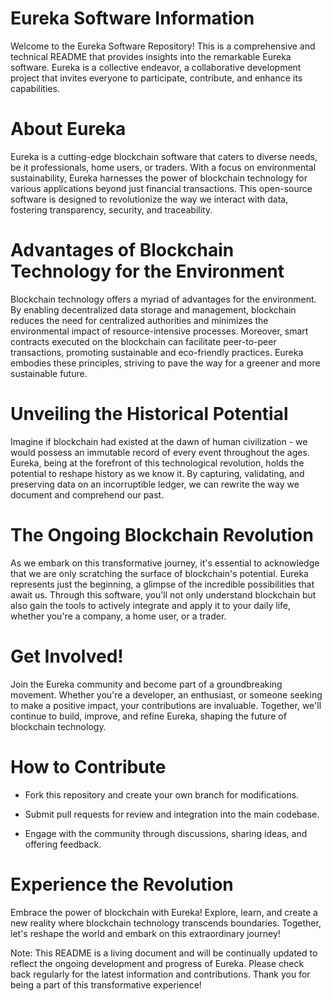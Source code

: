 # Eureka Software Information

Welcome to the Eureka Software Repository! This is a comprehensive and technical README that provides insights into the remarkable Eureka software. Eureka is a collective endeavor, a collaborative development project that invites everyone to participate, contribute, and enhance its capabilities.

# About Eureka

Eureka is a cutting-edge blockchain software that caters to diverse needs, be it professionals, home users, or traders. With a focus on environmental sustainability, Eureka harnesses the power of blockchain technology for various applications beyond just financial transactions. This open-source software is designed to revolutionize the way we interact with data, fostering transparency, security, and traceability.

# Advantages of Blockchain Technology for the Environment

Blockchain technology offers a myriad of advantages for the environment. By enabling decentralized data storage and management, blockchain reduces the need for centralized authorities and minimizes the environmental impact of resource-intensive processes. Moreover, smart contracts executed on the blockchain can facilitate peer-to-peer transactions, promoting sustainable and eco-friendly practices. Eureka embodies these principles, striving to pave the way for a greener and more sustainable future.

# Unveiling the Historical Potential

Imagine if blockchain had existed at the dawn of human civilization - we would possess an immutable record of every event throughout the ages. Eureka, being at the forefront of this technological revolution, holds the potential to reshape history as we know it. By capturing, validating, and preserving data on an incorruptible ledger, we can rewrite the way we document and comprehend our past.

# The Ongoing Blockchain Revolution

As we embark on this transformative journey, it's essential to acknowledge that we are only scratching the surface of blockchain's potential. Eureka represents just the beginning, a glimpse of the incredible possibilities that await us. Through this software, you'll not only understand blockchain but also gain the tools to actively integrate and apply it to your daily life, whether you're a company, a home user, or a trader.

# Get Involved!
Join the Eureka community and become part of a groundbreaking movement. Whether you're a developer, an enthusiast, or someone seeking to make a positive impact, your contributions are invaluable. Together, we'll continue to build, improve, and refine Eureka, shaping the future of blockchain technology.

# How to Contribute

* Fork this repository and create your own branch for modifications.

* Submit pull requests for review and integration into the main codebase.

* Engage with the community through discussions, sharing ideas, and offering feedback.

# Experience the Revolution

Embrace the power of blockchain with Eureka! Explore, learn, and create a new reality where blockchain technology transcends boundaries. Together, let's reshape the world and embark on this extraordinary journey!

Note: This README is a living document and will be continually updated to reflect the ongoing development and progress of Eureka. Please check back regularly for the latest information and contributions. Thank you for being a part of this transformative experience! 
